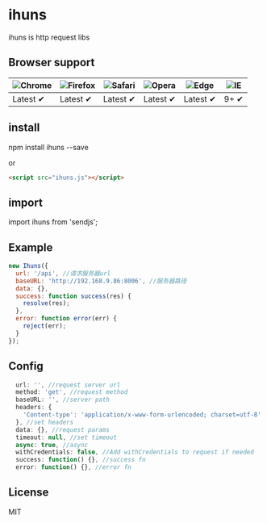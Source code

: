 # ihuns
ihuns is http request libs

## Browser support

![Chrome](https://raw.github.com/alrra/browser-logos/master/src/chrome/chrome_48x48.png) | ![Firefox](https://raw.github.com/alrra/browser-logos/master/src/firefox/firefox_48x48.png) | ![Safari](https://raw.github.com/alrra/browser-logos/master/src/safari/safari_48x48.png) | ![Opera](https://raw.github.com/alrra/browser-logos/master/src/opera/opera_48x48.png) | ![Edge](https://raw.github.com/alrra/browser-logos/master/src/edge/edge_48x48.png) | ![IE](https://raw.github.com/alrra/browser-logos/master/src/archive/internet-explorer_9-11/internet-explorer_9-11_48x48.png) |
--- | --- | --- | --- | --- | --- |
Latest ✔ | Latest ✔ | Latest ✔ | Latest ✔ | Latest ✔ | 9+ ✔ |

## install

npm install ihuns --save

or

```html
<script src="ihuns.js"></script>
```

## import

import ihuns from 'sendjs';

## Example

```js
new Ihuns({
  url: '/api', //请求服务器url
  baseURL: 'http://192.168.9.86:8006', //服务器路径
  data: {},
  success: function success(res) {
    resolve(res);
  },
  error: function error(err) {
    reject(err);
  }
});
```

## Config

```js
  url: '', //request server url
  method: 'get', //request method
  baseURL: '', //server path
  headers: {
    'Content-type': 'application/x-www-form-urlencoded; charset=utf-8'
  }, //set headers
  data: {}, //request params
  timeout: null, //set timeout
  async: true, //async
  withCredentials: false, //Add withCredentials to request if needed
  success: function() {}, //success fn
  error: function() {}, //error fn
```

## License

MIT
